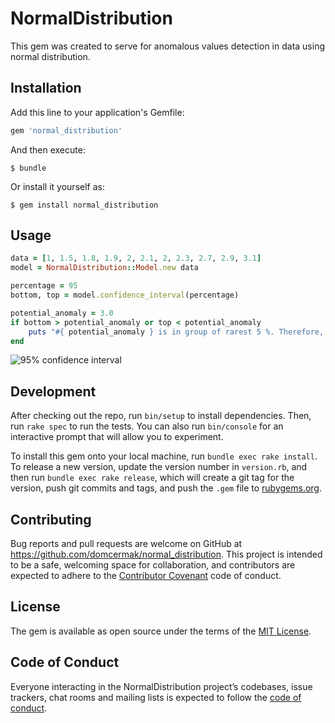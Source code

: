 # NormalDistribution

This gem was created to serve for anomalous values detection in data using normal distribution.

## Installation

Add this line to your application's Gemfile:

```ruby
gem 'normal_distribution'
```

And then execute:

    $ bundle

Or install it yourself as:

    $ gem install normal_distribution

## Usage

```ruby
data = [1, 1.5, 1.8, 1.9, 2, 2.1, 2, 2.3, 2.7, 2.9, 3.1]
model = NormalDistribution::Model.new data

percentage = 95
bottom, top = model.confidence_interval(percentage)

potential_anomaly = 3.0
if bottom > potential_anomaly or top < potential_anomaly  
    puts "#{ potential_anomaly } is in group of rarest 5 %. Therefore, it's an anomaly"
end
```

![95% confidence interval](https://upload.wikimedia.org/wikipedia/commons/b/bf/NormalDist1.96.png)

## Development

After checking out the repo, run `bin/setup` to install dependencies. Then, run `rake spec` to run the tests. You can also run `bin/console` for an interactive prompt that will allow you to experiment.

To install this gem onto your local machine, run `bundle exec rake install`. To release a new version, update the version number in `version.rb`, and then run `bundle exec rake release`, which will create a git tag for the version, push git commits and tags, and push the `.gem` file to [rubygems.org](https://rubygems.org).

## Contributing

Bug reports and pull requests are welcome on GitHub at https://github.com/domcermak/normal_distribution. This project is intended to be a safe, welcoming space for collaboration, and contributors are expected to adhere to the [Contributor Covenant](http://contributor-covenant.org) code of conduct.

## License

The gem is available as open source under the terms of the [MIT License](https://opensource.org/licenses/MIT).

## Code of Conduct

Everyone interacting in the NormalDistribution project’s codebases, issue trackers, chat rooms and mailing lists is expected to follow the [code of conduct](https://github.com/domcermak/normal_distribution/blob/master/CODE_OF_CONDUCT.md).
